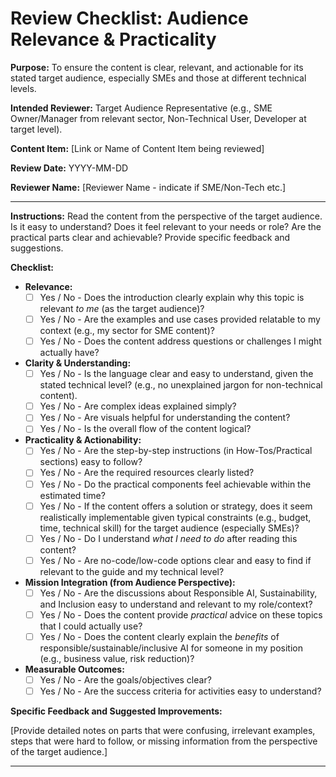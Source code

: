 # Review Checklist: Audience Relevance & Practicality

**Purpose:** To ensure the content is clear, relevant, and actionable for its stated target audience, especially SMEs and those at different technical levels.

**Intended Reviewer:** Target Audience Representative (e.g., SME Owner/Manager from relevant sector, Non-Technical User, Developer at target level).

**Content Item:** [Link or Name of Content Item being reviewed]

**Review Date:** YYYY-MM-DD

**Reviewer Name:** [Reviewer Name - indicate if SME/Non-Tech etc.]

---

**Instructions:** Read the content from the perspective of the target audience. Is it easy to understand? Does it feel relevant to your needs or role? Are the practical parts clear and achievable? Provide specific feedback and suggestions.

**Checklist:**

* **Relevance:**
  * [ ] Yes / No - Does the introduction clearly explain why this topic is relevant *to me* (as the target audience)?
  * [ ] Yes / No - Are the examples and use cases provided relatable to my context (e.g., my sector for SME content)?
  * [ ] Yes / No - Does the content address questions or challenges I might actually have?
* **Clarity & Understanding:**
  * [ ] Yes / No - Is the language clear and easy to understand, given the stated technical level? (e.g., no unexplained jargon for non-technical content).
  * [ ] Yes / No - Are complex ideas explained simply?
  * [ ] Yes / No - Are visuals helpful for understanding the content?
  * [ ] Yes / No - Is the overall flow of the content logical?
* **Practicality & Actionability:**
  * [ ] Yes / No - Are the step-by-step instructions (in How-Tos/Practical sections) easy to follow?
  * [ ] Yes / No - Are the required resources clearly listed?
  * [ ] Yes / No - Do the practical components feel achievable within the estimated time?
  * [ ] Yes / No - If the content offers a solution or strategy, does it seem realistically implementable given typical constraints (e.g., budget, time, technical skill) for the target audience (especially SMEs)?
  * [ ] Yes / No - Do I understand *what I need to do* after reading this content?
  * [ ] Yes / No - Are no-code/low-code options clear and easy to find if relevant to the guide and my technical level?
* **Mission Integration (from Audience Perspective):**
  * [ ] Yes / No - Are the discussions about Responsible AI, Sustainability, and Inclusion easy to understand and relevant to my role/context?
  * [ ] Yes / No - Does the content provide *practical* advice on these topics that I could actually use?
  * [ ] Yes / No - Does the content clearly explain the *benefits* of responsible/sustainable/inclusive AI for someone in my position (e.g., business value, risk reduction)?
* **Measurable Outcomes:**
  * [ ] Yes / No - Are the goals/objectives clear?
  * [ ] Yes / No - Are the success criteria for activities easy to understand?

**Specific Feedback and Suggested Improvements:**

[Provide detailed notes on parts that were confusing, irrelevant examples, steps that were hard to follow, or missing information from the perspective of the target audience.]

---

